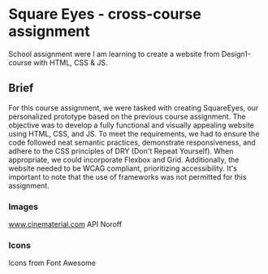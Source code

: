 <h1>Square Eyes - cross-course assignment</h1>

School assignment were I am learning to create a website from Design1-course with HTML, CSS & JS.

<h2>Brief</h2>
For this course assignment, we were tasked with creating SquareEyes, our personalized prototype based on the previous course assignment. The objective was to develop a fully functional and visually appealing website using HTML, CSS, and JS. To meet the requirements, we had to ensure the code followed neat semantic practices, demonstrate responsiveness, and adhere to the CSS principles of DRY (Don't Repeat Yourself). When appropriate, we could incorporate Flexbox and Grid. Additionally, the website needed to be WCAG compliant, prioritizing accessibility. It's important to note that the use of frameworks was not permitted for this assignment.

**<h3>Images</h3>**
www.cinematerial.com
API Noroff

**<h3>Icons</h3>**
Icons from Font Awesome
